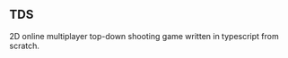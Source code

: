 TDS
------------------------------
2D online multiplayer top-down shooting game written in typescript from scratch.

